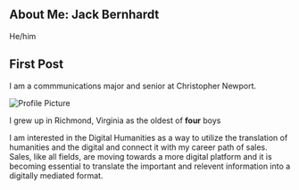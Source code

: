 **About Me: Jack Bernhardt**
---
He/him

First Post
---
I am a commmunications major and senior at Christopher Newport. 

![Profile Picture]()

I grew up in Richmond, Virginia as the oldest of **four** boys

I am interested in the Digital Humanities as a way to utilize the translation of humanities and the digital and connect it with my career path of sales. Sales, like all fields, are moving towards a more digital platform and it is becoming essential to translate the important and relevent information into a digitally mediated format.
